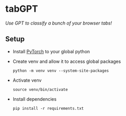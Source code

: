# tabGPT

_Use GPT to classify a bunch of your browser tabs!_

## Setup

* Install [PyTorch](https://pytorch.org/get-started/locally/) to your global python
* Create venv and allow it to access global packages

    ```python -m venv venv --system-site-packages```
* Activate venv

    ```source venv/bin/activate```
* Install dependencies

    ```pip install -r requirements.txt```